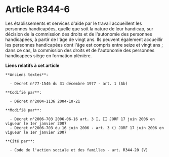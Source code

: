 # Article R344-6

Les établissements et services d'aide par le travail accueillent les personnes handicapées, quelle que soit la nature de leur
handicap, sur décision de la commission des droits et de l'autonomie des personnes handicapées, à partir de l'âge de vingt
ans. Ils peuvent également accueillir les personnes handicapées dont l'âge est compris entre seize et vingt ans ; dans ce
cas, la commission des droits et de l'autonomie des personnes handicapées siège en formation plénière.

**Liens relatifs à cet article**

	**Anciens textes**:

	  - Décret n°77-1546 du 31 décembre 1977 - art. 1 (Ab)

	**Codifié par**:

	  - Décret n°2004-1136 2004-10-21

	**Modifié par**:

	  - Décret n°2006-703 2006-06-16 art. 3 I, II JORF 17 juin 2006 en vigueur le 1er janvier 2007
	  - Décret n°2006-703 du 16 juin 2006 - art. 3 () JORF 17 juin 2006 en vigueur le 1er janvier 2007

	**Cité par**:

	  - Code de l'action sociale et des familles - art. R344-20 (V)
